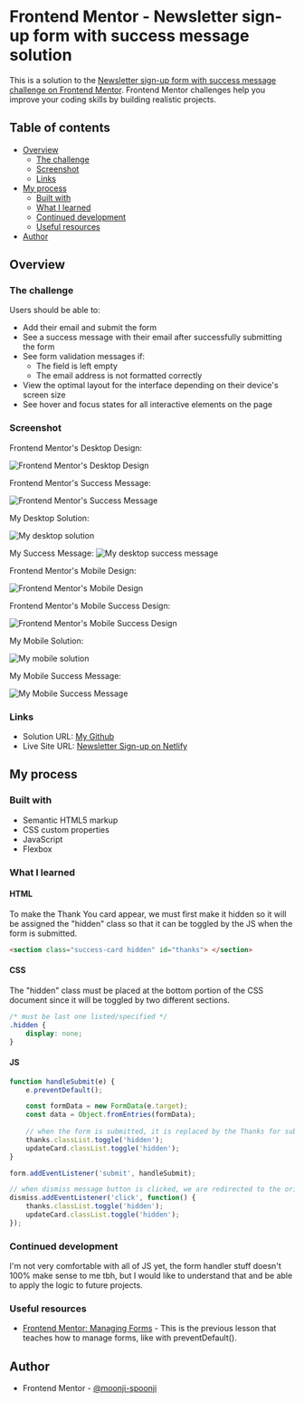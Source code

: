 # Frontend Mentor - Newsletter sign-up form with success message solution

This is a solution to the [Newsletter sign-up form with success message challenge on Frontend Mentor](https://www.frontendmentor.io/challenges/newsletter-signup-form-with-success-message-3FC1AZbNrv). Frontend Mentor challenges help you improve your coding skills by building realistic projects. 

## Table of contents

- [Overview](#overview)
  - [The challenge](#the-challenge)
  - [Screenshot](#screenshot)
  - [Links](#links)
- [My process](#my-process)
  - [Built with](#built-with)
  - [What I learned](#what-i-learned)
  - [Continued development](#continued-development)
  - [Useful resources](#useful-resources)
- [Author](#author)

## Overview

### The challenge

Users should be able to:

- Add their email and submit the form
- See a success message with their email after successfully submitting the form
- See form validation messages if:
  - The field is left empty
  - The email address is not formatted correctly
- View the optimal layout for the interface depending on their device's screen size
- See hover and focus states for all interactive elements on the page

### Screenshot

Frontend Mentor's Desktop Design: 

![Frontend Mentor's Desktop Design](./design/desktop-design.jpg)

Frontend Mentor's Success Message: 

![Frontend Mentor's Success Message](./design/desktop-success.jpg)

My Desktop Solution:

![My desktop solution](my_desktop_solution.png)

My Success Message:
![My desktop success message](my_desktop_success_solution.png)


Frontend Mentor's Mobile Design:

![Frontend Mentor's Mobile Design](./design/mobile-design.jpg)

Frontend Mentor's Mobile Success Design: 

![Frontend Mentor's Mobile Success Design](./design/mobile-success.jpg)

My Mobile Solution: 

![My mobile solution](my_mobile_solution_1.png)

My Mobile Success Message: 

![My Mobile Success Message](my_mobile_success_solution.png)


### Links

- Solution URL: [My Github](https://github.com/moonji-spoonji/Newsletter-Sign-up-with-Success-Message)
- Live Site URL: [Newsletter Sign-up on Netlify](https://article-preview-component-moonji.netlify.app/)

## My process

### Built with

- Semantic HTML5 markup
- CSS custom properties
- JavaScript
- Flexbox

### What I learned

#### HTML 
To make the Thank You card appear, we must first make it hidden so it will be assigned the "hidden" class so that it can be toggled by the JS when the form is submitted.
```html
<section class="success-card hidden" id="thanks"> </section>
```

#### CSS
The "hidden" class must be placed at the bottom portion of the CSS document since it will be toggled by two different sections.
```css
/* must be last one listed/specified */
.hidden {
    display: none;
}
```

#### JS
```js
function handleSubmit(e) {
    e.preventDefault();

    const formData = new FormData(e.target);
    const data = Object.fromEntries(formData);
    
    // when the form is submitted, it is replaced by the Thanks for subscribing card 
    thanks.classList.toggle('hidden');
    updateCard.classList.toggle('hidden');
}

form.addEventListener('submit', handleSubmit);

// when dismiss message button is clicked, we are redirected to the original form
dismiss.addEventListener('click', function() {
    thanks.classList.toggle('hidden');    
    updateCard.classList.toggle('hidden');
});
```

### Continued development

I'm not very comfortable with all of JS yet, the form handler stuff doesn't 100% make sense to me tbh, but I would like to understand that and be able to apply the logic to future projects.

### Useful resources

- [Frontend Mentor: Managing Forms](https://www.frontendmentor.io/learning-paths/javascript-fundamentals-oR7g6-mTZ-/steps/66f70aee5832c087f295b057/article/read) - This is the previous lesson that teaches how to manage forms, like with preventDefault().

## Author

- Frontend Mentor - [@moonji-spoonji](https://www.frontendmentor.io/profile/moonji-spoonji)

